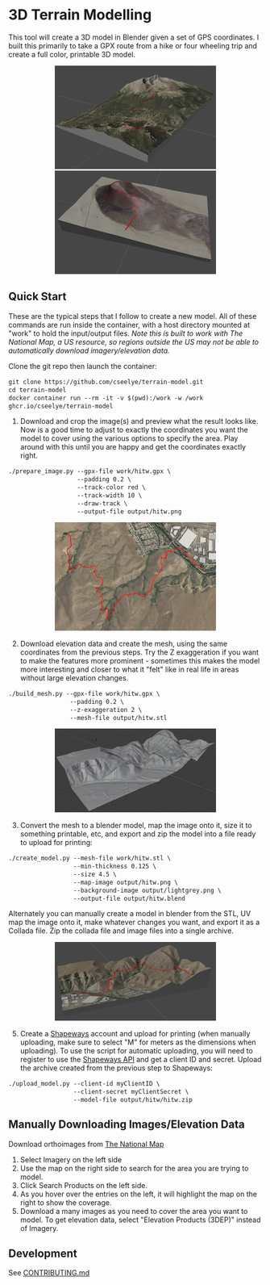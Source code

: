 # 3D Terrain Modelling
This tool will create a 3D model in Blender given a set of GPS coordinates. I built this primarily to take a GPX route from a hike or four wheeling trip and create a full color, printable 3D model.
<p align="center">
<img src="example_blender1.png" alt="blender example 1"/>  <img src="example_blender2.png"  alt="blender example 2"/>
</p>

## Quick Start
These are the typical steps that I follow to create a new model.  All of these commands are run inside the container, with a host directory mounted at "work" to hold the input/output files. *Note this is built to work with The National Map, a US resource, so regions outside the US may not be able to automatically download imagery/elevation data.*

Clone the git repo then launch the container:
```
git clone https://github.com/cseelye/terrain-model.git
cd terrain-model
docker container run --rm -it -v $(pwd):/work -w /work ghcr.io/cseelye/terrain-model
```

1. Download and crop the image(s) and preview what the result looks like. Now is a good time to adjust to exactly the coordinates you want the model to cover using the various options to specify the area. Play around with this until you are happy and get the coordinates exactly right.
```
./prepare_image.py --gpx-file work/hitw.gpx \
                   --padding 0.2 \
                   --track-color red \
                   --track-width 10 \
                   --draw-track \
                   --output-file output/hitw.png
```
<p align="center"><img src="example_image.png" alt="example image"/></p>

2. Download elevation data and create the mesh, using the same coordinates from the previous steps. Try the Z exaggeration if you want to make the features more prominent - sometimes this makes the model more interesting and closer to what it "felt" like in real life in areas without large elevation changes.
```
./build_mesh.py --gpx-file work/hitw.gpx \
                 --padding 0.2 \
                 --z-exaggeration 2 \
                 --mesh-file output/hitw.stl
```
<p align="center"><img src="example_mesh.png" alt="example image"/></p>

3. Convert the mesh to a blender model, map the image onto it, size it to something printable, etc, and export and zip the model into a file ready to upload for printing:
```
./create_model.py --mesh-file work/hitw.stl \
                  --min-thickness 0.125 \
                  --size 4.5 \
                  --map-image output/hitw.png \
                  --background-image output/lightgrey.png \
                  --output-file output/hitw.blend
```
Alternately you can manually create a model in blender from the STL, UV map the image onto it, make whatever changes you want, and export it as a Collada file. Zip the collada file and image files into a single archive.
<p align="center"><img src="example_blender3.png" alt="example image"/></p>

5. Create a [Shapeways](https://www.shapeways.com) account and upload for printing (when manually uploading, make sure to select "M" for meters as the dimensions when uploading). To use the script for automatic uploading, you will need to register to use the [Shapeways API](https://developers.shapeways.com/manage-apps) and get a client ID and secret.
Upload the archive created from the previous step to Shapeways:
```
./upload_model.py --client-id myClientID \
                  --client-secret myClientSecret \
                  --model-file output/hitw/hitw.zip
```

## Manually Downloading Images/Elevation Data
Download orthoimages from [The National Map](https://apps.nationalmap.gov/downloader)  
1. Select Imagery on the left side
2. Use the map on the right side to search for the area you are trying to model.
3. Click Search Products on the left side.
4. As you hover over the entries on the left, it will highlight the map on the right to show the coverage.
4. Download a many images as you need to cover the area you want to model.
To get elevation data, select "Elevation Products (3DEP)" instead of Imagery.

## Development
See [CONTRIBUTING.md](CONTRIBUTING.md)
